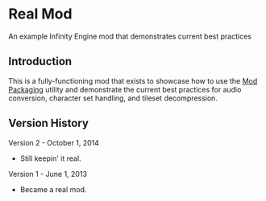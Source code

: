 # Real Mod
An example Infinity Engine mod that demonstrates current best practices


## Introduction

This is a fully-functioning mod that exists to showcase how to use the [Mod Packaging](https://GitHub.com/Gibberlings3/ModPackaging) utility and demonstrate the current best practices for audio conversion, character set handling, and tileset decompression.


## Version History

Version 2 - October 1, 2014
- Still keepin' it real.


Version 1 - June 1, 2013
- Became a real mod.
